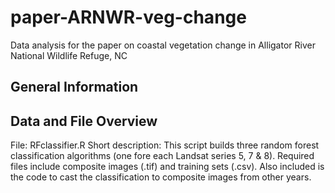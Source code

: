 # paper-ARNWR-veg-change
Data analysis for the paper on coastal vegetation change in Alligator River National Wildlife Refuge, NC


## General Information



## Data and File Overview

File: RFclassifier.R
Short description: This script builds three random forest classification algorithms (one fore each Landsat
series 5, 7 & 8). Required files include composite images (.tif) and training sets (.csv). Also included is 
the code to cast the classification to composite images from other years. 

